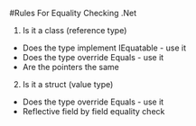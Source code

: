 #Rules For Equality Checking .Net

1. Is it a class (reference type)
  * Does the type implement IEquatable<T> - use it
  * Does the type override Equals - use it 
  * Are the pointers the same 

2. Is it a struct (value type)
  * Does the type override Equals - use it 
  * Reflective field by field equality check

